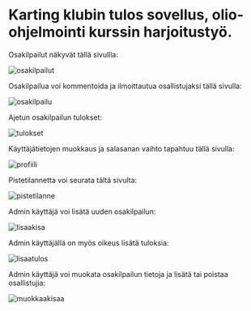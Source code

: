 # Karting klubin tulos sovellus, olio-ohjelmointi kurssin harjoitustyö.

Osakilpailut näkyvät tällä sivullla:

![osakilpailut](https://res.cloudinary.com/kuvapankki/image/upload/c_scale,w_270/v1612700185/Karting-app-github/1.jpg)

Osakilpailua voi kommentoida ja ilmoittautua osallistujaksi tällä sivulla: 

![osakilpailu](https://res.cloudinary.com/kuvapankki/image/upload/c_scale,w_270/v1612700186/Karting-app-github/2.jpg)

Ajetun osakilpailun tulokset:

![tulokset](https://res.cloudinary.com/kuvapankki/image/upload/c_scale,w_270/v1612700185/Karting-app-github/4.jpg)

Käyttäjätietojen muokkaus ja salasanan vaihto tapahtuu tällä sivulla:

![profiili](https://res.cloudinary.com/kuvapankki/image/upload/c_scale,w_270/v1612700185/Karting-app-github/5.jpg)

Pistetilannetta voi seurata tältä sivulta:

![pistetilanne](https://res.cloudinary.com/kuvapankki/image/upload/c_scale,w_270/v1612700185/Karting-app-github/6.jpg)

Admin käyttäjä voi lisätä uuden osakilpailun:

![lisaakisa](https://res.cloudinary.com/kuvapankki/image/upload/c_scale,w_270/v1612700185/Karting-app-github/7.jpg)

Admin käyttäjällä on myös oikeus lisätä tuloksia:

![lisaatulos](https://res.cloudinary.com/kuvapankki/image/upload/c_scale,w_270/v1612700185/Karting-app-github/8.jpg)

Admin käyttäjä voi muokata osakilpailun tietoja ja lisätä tai poistaa osallistujia:

![muokkaakisaa](https://res.cloudinary.com/kuvapankki/image/upload/c_scale,w_270/v1612700185/Karting-app-github/9.jpg)
